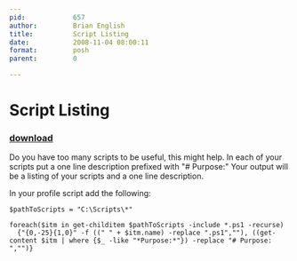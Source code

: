 ```yaml
---
pid:            657
author:         Brian English
title:          Script Listing
date:           2008-11-04 08:00:11
format:         posh
parent:         0

---
```


# Script Listing

### [download](Scripts\657.ps1)

Do you have too many scripts to be useful, this might help.
In each of your scripts put a one line description prefixed with "# Purpose:"
Your output will be a listing of your scripts and a one line description.

In your profile script add the following:


```posh
$pathToScripts = "C:\Scripts\*"

foreach($itm in get-childitem $pathToScripts -include *.ps1 -recurse)
  {"{0,-25}{1,0}" -f ((" " + $itm.name) -replace ".ps1",""), ((get-content $itm | where {$_ -like "*Purpose:*"}) -replace "# Purpose: ","")}
```
